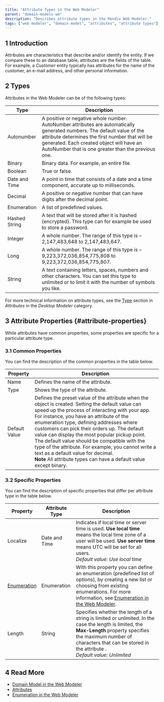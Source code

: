 ```yaml
---
title: "Attribute Types in the Web Modeler"
parent: "domain-models-wm"
description: "Describes attribute types in the Mendix Web Modeler."
tags: ["web modeler", "domain model", "attributes", "attribute types"]
---
```


## 1 Introduction 

Attributes are characteristics that describe and/or identify the entity. If we compare these to an database table, attributes are the fields of the table. For example, a *Customer* entity typically has attributes for the name of the customer, an e-mail address, and other personal information. 

## 2 Types

Attributes in the Web Modeler can be of the following types:

| Type          | Description                                                  |
| ------------- | ------------------------------------------------------------ |
| Autonumber    | A positive or negative whole number. AutoNumber attributes are automatically generated numbers. The default value of the attribute determines the first number that will be generated. Each created object will have an AutoNumber that is one greater than the previous one. |
| Binary        | Binary data. For example, an entire file.                    |
| Boolean       | True or false.                                               |
| Date and Time | A point in time that consists of a date and a time component, accurate up to milliseconds. |
| Decimal       | A positive or negative number that can have digits after the decimal point. |
| Enumeration   | A list of predefined values.                                 |
| Hashed String | A text that will be stored after it is hashed (encrypted). This type can for example be used to store a password. |
| Integer       | A whole number.  The range of this type is –2,147,483,648 to 2,147,483,647. |
| Long          | A whole number.  The range of this type is –9,223,372,036,854,775,808 to 9,223,372,036,854,775,807. |
| String        | A text containing letters, spaces, numbers and other characters. You can set this type to unlimited or to limit it with the number of symbols you like. |

For more technical information on attribute types, see the [Type](../refguide/attributes#type) section in *Attributes* in the *Desktop Modeler* category.

## 3 Attribute Properties {#attribute-properties}

While attributes have common properties, some properties are specific for a particular attribute type. 

### 3.1 Common Properties

You can find the description of the common properties in the table below. 

| Property      | Description                                                  |
| ------------- | ------------------------------------------------------------ |
| Name          | Defines the name of the attribute.                           |
| Type          | Shows the type of the attribute.                             |
| Default Value | Defines the preset value of the attribute when the object is created. Setting the default value can speed up the process of interacting with your app. For instance, you have an attribute of the enumeration type, defining addresses where customers can pick their orders up. The default value can display the most popular pickup point. <br />The default value should be compatible with the type of the attribute. For example, you cannot write a text as a default value for decimal.  <br />**Note** All attribute types can have a default value except binary. |

### 3.2 Specific Properties

You can find the description of specific properties that differ per attribute type in the table below. 

| Property                                    | Attribute Type | Description                                                  |
| ------------------------------------------- | -------------- | ------------------------------------------------------------ |
| Localize                                    | Date and Time  | Indicates if local time or server time is used. **Use local time** means the local time zone of a user will be used. **Use server time** means UTC  will be set for all users. <br />*Default value: Use local time* |
| [Enumeration](domain-models-enumeration-wm) | Enumeration    | With this property you can define an enumeration (predefined list of options), by creating a new list or choosing from existing enumerations. For more information, see [Enumeration in the Web Modeler](domain-models-enumeration-wm). |
| Length                                      | String         | Specifies whether the length of a string is limited or unlimited. In the case the length is limited, the **Max-Length** property specifies the maximum number of characters that can be stored in the attribute . <br />*Default value: Unlimited* |

## 4 Read More

* [Domain Model in the Web Modeler](domain-models-wm)
* [Attributes](../attributes) 
* [Enumeration in the Web Modeler](domain-models-enumeration-wm)
